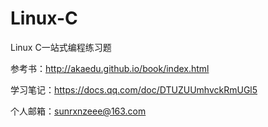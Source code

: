 # Linux-C
Linux C一站式编程练习题

参考书：http://akaedu.github.io/book/index.html

学习笔记：https://docs.qq.com/doc/DTUZUUmhvckRmUGl5

个人邮箱：sunrxnzeee@163.com
